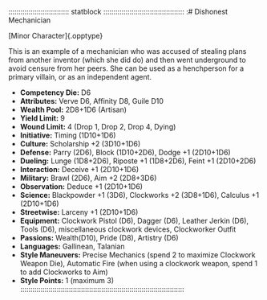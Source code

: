 :::::::::::::::::::::::::::::: statblock ::::::::::::::::::::::::::::::::::::::::
:# Dishonest Mechanician

[Minor Character]{.opptype}

This is an example of a mechanician who was accused of stealing plans
from another inventor (which she did do) and then went underground to
avoid censure from her peers. She can be used as a henchperson for a
primary villain, or as an independent agent.

- **Competency Die:** D6
- **Attributes:** Verve D6, Affinity D8, Guile D10
- **Wealth Pool:** 2D8+1D6 (Artisan)
- **Yield Limit:** 9
- **Wound Limit:** 4 (Drop 1, Drop 2, Drop 4, Dying)
- **Initiative:** Timing (1D10+1D6)
- **Culture:** Scholarship +2 (3D10+1D6)
- **Defense:** Parry (2D6), Block (1D10+2D6), Dodge +1 (2D10+1D6)
- **Dueling:** Lunge (1D8+2D6), Riposte +1 (1D8+2D6), Feint +1 (2D10+2D6)
- **Interaction:** Deceive +1 (2D10+1D6)
- **Military:** Brawl (2D6), Aim +2 (2D8+3D6)
- **Observation:** Deduce +1 (2D10+1D6)
- **Science:** Blackpowder +1 (3D6), Clockworks +2 (3D8+1D6), Calculus +1 (2D10+1D6)
- **Streetwise:** Larceny +1 (2D10+1D6)
- **Equipment:** Clockwork Pistol (D6), Dagger (D6), Leather Jerkin (D6), Tools (D6), miscellaneous clockwork devices, Clockworker Outfit
- **Passions:** Wealth(D10), Pride (D8), Artistry (D6)
- **Languages:** Gallinean, Talanian
- **Style Maneuvers:** Precise Mechanics (spend 2 to maximize
Clockwork Weapon Die), Automatic Fire (when using a clockwork weapon,
spend 1 to add Clockworks to Aim)
- **Style Points:** 1 (maximum 3)
:::::::::::::::::::::::::::::::::::::::::::::::::::::::::::::::::::::::::::::::::
